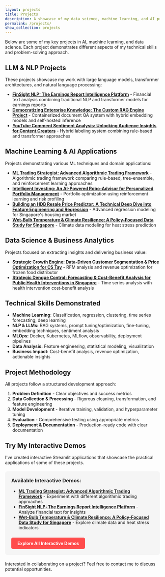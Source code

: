 ```yaml
---
layout: projects
title: Projects
description: A showcase of my data science, machine learning, and AI projects.
permalink: /projects/
show_collection: projects
---
```


Below are some of my key projects in AI, machine learning, and data science. Each project demonstrates different aspects of my technical skills and problem-solving approach.

## LLM & NLP Projects

These projects showcase my work with large language models, transformer architectures, and natural language processing:

* [**FinSight NLP: The Earnings Report Intelligence Platform**](/projects/nlp-earnings-analyzer/) - Financial text analysis combining traditional NLP and transformer models for earnings reports
* [**Democratizing Enterprise Knowledge: The Custom RAG Engine Project**](/projects/rag-engine-project/) - Containerized document QA system with hybrid embedding models and self-hosted inference
* [**YouTube Comment Sentiment Analysis: Unlocking Audience Insights for Content Creators**](/projects/sentiment-analysis/) - Hybrid labeling system combining rule-based and transformer approaches

## Machine Learning & AI Applications

Projects demonstrating various ML techniques and domain applications:

* [**ML Trading Strategist: Advanced Algorithmic Trading Framework**](/projects/ml-trading-strategist/) - Algorithmic trading framework comparing rule-based, tree-ensemble, and reinforcement learning approaches
* [**Intelligent Investing: An AI-Powered Robo-Advisor for Personalized Portfolio Management**](/projects/robo-advisor-project/) - Portfolio optimization using reinforcement learning and risk profiling
* [**Building an HDB Resale Price Predictor: A Technical Deep Dive into Feature Engineering and Regression**](/projects/hdb-resale-prices/) - Advanced regression modeling for Singapore's housing market
* [**Wet-Bulb Temperature & Climate Resilience: A Policy-Focused Data Study for Singapore**](/projects/wet-bulb-temperature/) - Climate data modeling for heat stress prediction

## Data Science & Business Analytics

Projects focused on extracting insights and delivering business value:

* [**Strategic Growth Engine: Data-Driven Customer Segmentation & Price Optimization for CS Tay**](/projects/customer-segmentation/) - RFM analysis and revenue optimization for frozen food distributor
* [**Strategic Dengue Control: Forecasting & Cost-Benefit Analysis for Public Health Interventions in Singapore**](/projects/dengue-forecasting/) - Time series analysis with health intervention cost-benefit analysis

## Technical Skills Demonstrated

* **Machine Learning:** Classification, regression, clustering, time series forecasting, deep learning
* **NLP & LLMs:** RAG systems, prompt tuning/optimization, fine-tuning, embedding techniques, sentiment analysis
* **MLOps:** Docker, Kubernetes, MLflow, observability, deployment pipelines
* **Data Analysis:** Feature engineering, statistical modeling, visualization
* **Business Impact:** Cost-benefit analysis, revenue optimization, actionable insights

## Project Methodology

All projects follow a structured development approach:

1. **Problem Definition** - Clear objectives and success metrics
2. **Data Collection & Processing** - Rigorous cleaning, transformation, and feature engineering
3. **Model Development** - Iterative training, validation, and hyperparameter tuning
4. **Evaluation** - Comprehensive testing using appropriate metrics
5. **Deployment & Documentation** - Production-ready code with clear documentation

## Try My Interactive Demos

I've created interactive Streamlit applications that showcase the practical applications of some of these projects.

<div style="padding: 20px; background-color: #f5f5f5; border-radius: 8px; margin: 20px 0;">
  <h3 style="margin-top: 0;">Available Interactive Demos:</h3>
  <ul>
    <li><strong><a href="/streamlit-apps/#ml-trading-strategist">ML Trading Strategist: Advanced Algorithmic Trading Framework</a></strong> - Experiment with different algorithmic trading approaches</li>
    <li><strong><a href="/streamlit-apps/#nlp-earnings-report-analyzer">FinSight NLP: The Earnings Report Intelligence Platform</a></strong> - Analyze financial text for insights</li>
    <li><strong><a href="/streamlit-apps/#wet-bulb-temperature-analysis">Wet-Bulb Temperature & Climate Resilience: A Policy-Focused Data Study for Singapore</a></strong> - Explore climate data and heat stress indicators</li>
  </ul>
  <a href="/streamlit-apps/" style="display: inline-block; background-color: #ff4b4b; color: white; padding: 10px 20px; border-radius: 5px; text-decoration: none; font-weight: bold; margin-top: 10px;">
    <i class="fas fa-play-circle"></i> Explore All Interactive Demos
  </a>
</div>

Interested in collaborating on a project? Feel free to [contact me](/contact/) to discuss potential opportunities.
